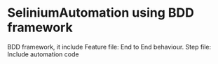 # SeliniumAutomation using BDD framework
BDD framework, it include Feature file: End to End behaviour. Step file: Include automation code 
